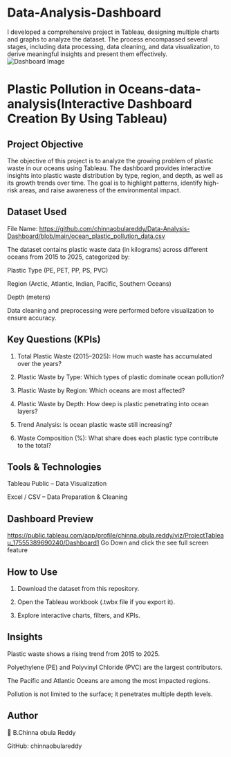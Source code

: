 # Data-Analysis-Dashboard
I developed a comprehensive project in Tableau, designing multiple charts and graphs to analyze the dataset. The process encompassed several stages, including data processing, data cleaning, and data visualization, to derive meaningful insights and present them effectively.
 ![Dashboard Image](<img width="1920" height="984" alt="1st project dashboard" src="https://github.com/user-attachments/assets/40b20be4-9794-46cb-a2d4-42e1090ea86d" />
)
# Plastic Pollution in Oceans-data-analysis(Interactive Dashboard Creation By Using Tableau)

## Project Objective

The objective of this project is to analyze the growing problem of plastic waste in our oceans using Tableau. The dashboard provides interactive insights into plastic waste distribution by type, region, and depth, as well as its growth trends over time. The goal is to highlight patterns, identify high-risk areas, and raise awareness of the environmental impact.

## Dataset Used

File Name: https://github.com/chinnaobulareddy/Data-Analysis-Dashboard/blob/main/ocean_plastic_pollution_data.csv

The dataset contains plastic waste data (in kilograms) across different oceans from 2015 to 2025, categorized by:

Plastic Type (PE, PET, PP, PS, PVC)

Region (Arctic, Atlantic, Indian, Pacific, Southern Oceans)

Depth (meters)


Data cleaning and preprocessing were performed before visualization to ensure accuracy.

## Key Questions (KPIs)

1. Total Plastic Waste (2015–2025): How much waste has accumulated over the years?


2. Plastic Waste by Type: Which types of plastic dominate ocean pollution?


3. Plastic Waste by Region: Which oceans are most affected?


4. Plastic Waste by Depth: How deep is plastic penetrating into ocean layers?


5. Trend Analysis: Is ocean plastic waste still increasing?


6. Waste Composition (%): What share does each plastic type contribute to the total?



## Tools & Technologies

Tableau Public – Data Visualization

Excel / CSV – Data Preparation & Cleaning


## Dashboard Preview
https://public.tableau.com/app/profile/chinna.obula.reddy/viz/ProjectTableau_17555389690240/Dashboard1
Go Down and click the see full screen feature

 ## How to Use

1. Download the dataset from this repository.


2. Open the Tableau workbook (.twbx file if you export it).


3. Explore interactive charts, filters, and KPIs.



## Insights

Plastic waste shows a rising trend from 2015 to 2025.

Polyethylene (PE) and Polyvinyl Chloride (PVC) are the largest contributors.

The Pacific and Atlantic Oceans are among the most impacted regions.

Pollution is not limited to the surface; it penetrates multiple depth levels.


## Author

👤 B.Chinna obula Reddy

GitHub: chinnaobulareddy
